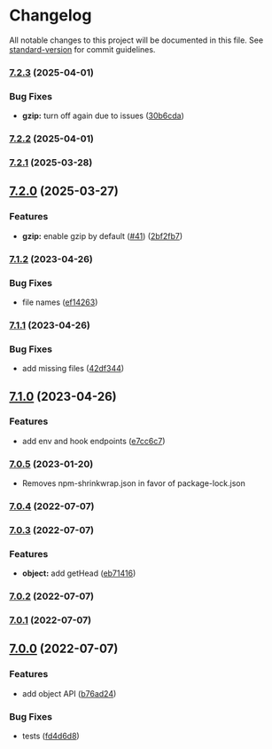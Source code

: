 # Changelog

All notable changes to this project will be documented in this file. See [standard-version](https://github.com/conventional-changelog/standard-version) for commit guidelines.

### [7.2.3](https://github.com/warehouseai/warehouse.ai-api-client/compare/7.2.2...7.2.3) (2025-04-01)


### Bug Fixes

* **gzip:** turn off again due to issues ([30b6cda](https://github.com/warehouseai/warehouse.ai-api-client/commit/30b6cdacad4ee99b20c655acad881bcb98b23863))

### [7.2.2](https://github.com/warehouseai/warehouse.ai-api-client/compare/7.2.1...7.2.2) (2025-04-01)

### [7.2.1](https://github.com/warehouseai/warehouse.ai-api-client/compare/7.2.0...7.2.1) (2025-03-28)

## [7.2.0](https://github.com/warehouseai/warehouse.ai-api-client/compare/7.1.2...7.2.0) (2025-03-27)


### Features

* **gzip:** enable gzip by default ([#41](https://github.com/warehouseai/warehouse.ai-api-client/issues/41)) ([2bf2fb7](https://github.com/warehouseai/warehouse.ai-api-client/commit/2bf2fb7cdc5a6aa20182ebb4e129632804f05e01))

### [7.1.2](https://github.com/warehouseai/warehouse.ai-api-client/compare/7.1.1...7.1.2) (2023-04-26)


### Bug Fixes

* file names ([ef14263](https://github.com/warehouseai/warehouse.ai-api-client/commit/ef14263ea9c686f48233435f9d0faff399b95c83))

### [7.1.1](https://github.com/warehouseai/warehouse.ai-api-client/compare/7.1.0...7.1.1) (2023-04-26)


### Bug Fixes

* add missing files ([42df344](https://github.com/warehouseai/warehouse.ai-api-client/commit/42df344caeea665a5a077e6bc604e7963d9a384a))

## [7.1.0](https://github.com/warehouseai/warehouse.ai-api-client/compare/7.0.5...7.1.0) (2023-04-26)


### Features

* add env and hook endpoints ([e7cc6c7](https://github.com/warehouseai/warehouse.ai-api-client/commit/e7cc6c7b5c9325c420b2d8172bba4728ffb033f5))

### [7.0.5](https://github.com/warehouseai/warehouse.ai-api-client/compare/7.0.4...7.0.5) (2023-01-20)

* Removes npm-shrinkwrap.json in favor of package-lock.json


### [7.0.4](https://github.com/warehouseai/warehouse.ai-api-client/compare/7.0.3...7.0.4) (2022-07-07)

### [7.0.3](https://github.com/warehouseai/warehouse.ai-api-client/compare/7.0.2...7.0.3) (2022-07-07)


### Features

* **object:** add getHead ([eb71416](https://github.com/warehouseai/warehouse.ai-api-client/commit/eb71416034b8dfb93cce9c345bfdaba0e3b5aac8))

### [7.0.2](https://github.com/warehouseai/warehouse.ai-api-client/compare/7.0.1...7.0.2) (2022-07-07)

### [7.0.1](https://github.com/warehouseai/warehouse.ai-api-client/compare/7.0.0...7.0.1) (2022-07-07)

## [7.0.0](https://github.com/warehouseai/warehouse.ai-api-client/compare/6.1.0...7.0.0) (2022-07-07)


### Features

* add object API ([b76ad24](https://github.com/warehouseai/warehouse.ai-api-client/commit/b76ad24c4b9b909a476985755a0ce55a3760b15d))


### Bug Fixes

* tests ([fd4d6d8](https://github.com/warehouseai/warehouse.ai-api-client/commit/fd4d6d87c3c658587a8d1ff9601957b81ec0952c))
